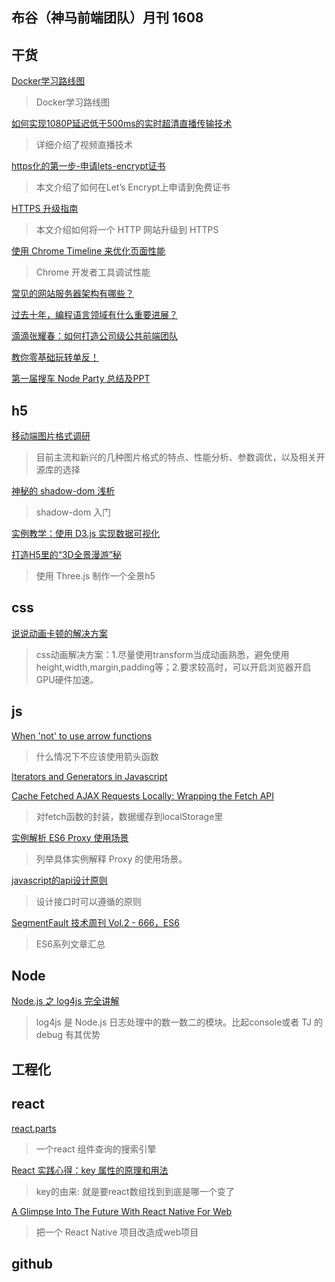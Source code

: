 布谷（神马前端团队）月刊 1608
-----

## 干货

[Docker学习路线图](https://yq.aliyun.com/articles/40494)
>Docker学习路线图

[如何实现1080P延迟低于500ms的实时超清直播传输技术](http://mp.weixin.qq.com/s?__biz=MzAwMDU1MTE1OQ==&mid=2653547697&idx=1&sn=acc748b7fcf0058b58e244970e51eabc&scene=0&from=groupmessage&isappinstalled=0#wechat_redirect)
>详细介绍了视频直播技术

[https化的第一步-申请lets-encrypt证书](https://www.zhoumingzhi.com/2016/02/17/https%E5%8C%96%E7%9A%84%E7%AC%AC%E4%B8%80%E6%AD%A5-%E7%94%B3%E8%AF%B7lets-encrypt%E8%AF%81%E4%B9%A6/)
>本文介绍了如何在Let’s Encrypt上申请到免费证书

[HTTPS 升级指南](http://www.ruanyifeng.com/blog/2016/08/migrate-from-http-to-https.html)
>本文介绍如何将一个 HTTP 网站升级到 HTTPS 

[使用 Chrome Timeline 来优化页面性能](http://web.jobbole.com/87434/)
>Chrome 开发者工具调试性能

[常见的网站服务器架构有哪些？](https://www.zhihu.com/question/20657269)

[过去十年，编程语言领域有什么重要进展？](http://mp.weixin.qq.com/s?__biz=MjM5MDE0Mjc4MA==&mid=2650993799&idx=1&sn=a717fe979195daf871658f23ce871471)

[滴滴张耀春：如何打造公司级公共前端团队](http://mp.weixin.qq.com/s?__biz=MzIwNjQwMzUwMQ==&mid=2247484052&idx=1&sn=36ee56c0f5ca78451558c5fdfeba743b)

[教你零基础玩转单反！](http://weibo.com/ttarticle/p/show?id=2309404006562908755745)

[第一届搜车 Node Party 总结及PPT](http://f2e.souche.com/blog/di-jie-sou-che-node-party-zong-jie-ji-ppt/)

## h5

[移动端图片格式调研](http://blog.ibireme.com/2015/11/02/mobile_image_benchmark/)
>目前主流和新兴的几种图片格式的特点、性能分析、参数调优，以及相关开源库的选择

[神秘的 shadow-dom 浅析](http://mp.weixin.qq.com/s?__biz=MjM5MTA1MjAxMQ==&mid=2651222741&idx=1&sn=c4bb533d593ff135f389183b3635dbe4&scene=0#wechat_redirect)
> shadow-dom 入门

[实例教学：使用 D3.js 实现数据可视化](https://zhuanlan.zhihu.com/p/21897086)

[打造H5里的“3D全景漫游”秘](https://isux.tencent.com/3d.html)
>使用 Three.js 制作一个全景h5

## css

[说说动画卡顿的解决方案](https://segmentfault.com/a/1190000006708777)
>css动画解决方案：1.尽量使用transform当成动画熟悉，避免使用height,width,margin,padding等；2.要求较高时，可以开启浏览器开启GPU硬件加速。

## js

[When 'not' to use arrow functions](https://rainsoft.io/when-not-to-use-arrow-functions-in-javascript/)
>什么情况下不应该使用箭头函数

[Iterators and Generators in Javascript](https://www.kenneth-truyers.net/2016/05/20/iterators-and-generators-in-javascript/)


[Cache Fetched AJAX Requests Locally: Wrapping the Fetch API](https://www.sitepoint.com/cache-fetched-ajax-requests/?utm_source=javascriptweekly&utm_medium=email)
>对fetch函数的封装，数据缓存到localStorage里

[实例解析 ES6 Proxy 使用场景](http://pinggod.com/2016/%E5%AE%9E%E4%BE%8B%E8%A7%A3%E6%9E%90-ES6-Proxy-%E4%BD%BF%E7%94%A8%E5%9C%BA%E6%99%AF/)
>列举具体实例解释 Proxy 的使用场景。

[javascript的api设计原则](http://mp.weixin.qq.com/s?__biz=MjM5MTA1MjAxMQ==&mid=2651222763&idx=1&sn=c63aad4acc4ddeca2816d8ef1da83ed4&scene=0#wechat_redirect)
>设计接口时可以遵循的原则

[SegmentFault 技术周刊 Vol.2 - 666，ES6](https://segmentfault.com/a/1190000006690217)
>ES6系列文章汇总

## Node

[Node.js 之 log4js 完全讲解](https://zhuanlan.zhihu.com/p/22110802)
>log4js 是 Node.js 日志处理中的数一数二的模块。比起console或者 TJ 的 debug 有其优势
[]()

## 工程化


## react

[react.parts](https://react.parts/web)
>一个react 组件查询的搜索引擎

[React 实践心得：key 属性的原理和用法](http://taobaofed.org/blog/2016/08/24/react-key/)
>key的由来: 就是要react数组找到到底是哪一个变了

[A Glimpse Into The Future With React Native For Web](https://www.smashingmagazine.com/2016/08/a-glimpse-into-the-future-with-react-native-for-web/?utm_source=javascriptweekly&utm_medium=email)
>把一个 React Native 项目改造成web项目

## github



